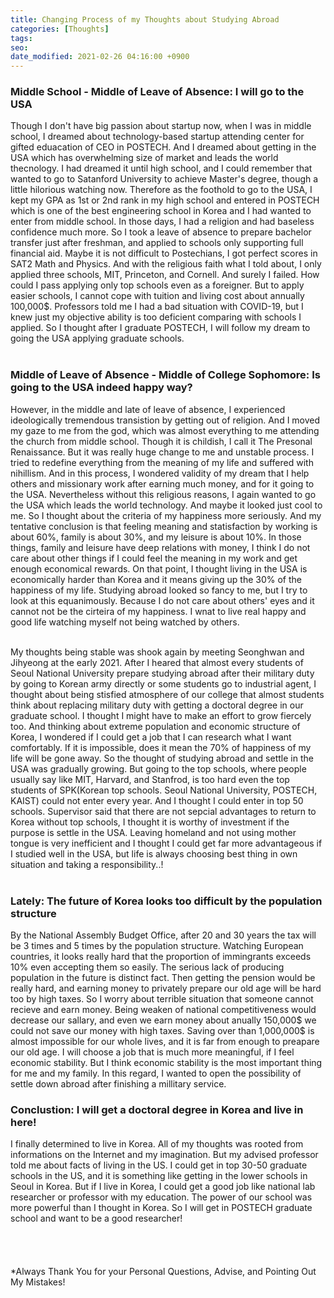 ```yaml
---
title: Changing Process of my Thoughts about Studying Abroad
categories: [Thoughts]
tags:
seo:
date_modified: 2021-02-26 04:16:00 +0900
---
```


### Middle School - Middle of Leave of Absence: I will go to the USA
Though I don't have big passion about startup now, when I was in middle school, I dreamed about technology-based startup attending center for gifted eduacation of CEO in POSTECH. And I dreamed about getting in the USA which has overwhelming size of market and leads the world thecnology. I had dreamed it until high school, and I could remember that wanted to go to Satanford University to achieve Master's degree, though a little hilorious watching now. Therefore as the foothold to go to the USA, I kept my GPA as 1st or 2nd rank in my high school and entered in POSTECH which is one of the best engineering school in Korea and I had wanted to enter from middle school. In those days, I had a religion and had baseless confidence much more. So I took a leave of absence to prepare bachelor transfer just after freshman, and applied to schools only supporting full financial aid. Maybe it is not difficult to Postechians, I got perfect scores in SAT2 Math and Physics. And with the religious faith what I told about, I only applied three schools, MIT, Princeton, and Cornell. And surely I failed. How could I pass applying only top schools even as a foreigner. But to apply easier schools, I cannot cope with tuition and living cost about annually 100,000$. Professors told me I had a bad situation with COVID-19, but I knew just my objective ability is too deficient comparing with schools I applied. So I thought after I graduate POSTECH, I will follow my dream to going the USA applying graduate schools.   
<br/>

### Middle of Leave of Absence - Middle of College Sophomore: Is going to the USA indeed happy way?
However, in the middle and late of leave of absence, I experienced ideologically tremendous transistion by getting out of religion. And I moved my gaze to me from the god, which was almost everything to me attending the church from middle school. Though it is childish, I call it The Presonal Renaissance. But it was really huge change to me and unstable process. I tried to redefine everything from the meaning of my life and suffered with nihillism. And in this process, I wondered validity of my dream that I help others and missionary work after earning much money, and for it going to the USA. Nevertheless without this religious reasons, I again wanted to go the USA which leads the world technology. And maybe it looked just cool to me. So I thought about the criteria of my happiness more seriously. And my tentative conclusion is that feeling meaning and statisfaction by working is about 60%, family is about 30%, and my leisure is about 10%. In those things, family and leisure have deep relations with money, I think I do not care about other things if I could feel the meaning in my work and get enough economical rewards. On that point, I thought living in the USA is economically harder than Korea and it means giving up the 30% of the happiness of my life. Studying abroad looked so fancy to me, but I try to look at this equanimously. Because I do not care about others' eyes and it cannot not be the cirteira of my happiness. I wnat to live real happy and good life watching myself not being watched by others.  
<br/>

My thoughts being stable was shook again by meeting Seonghwan and Jihyeong at the early 2021. After I heared that almost every students of Seoul National University prepare studying abroad after their military duty by going to Korean army directly or some students go to industrial agent, I thought about being stisfied atmosphere of our college that almost students think about replacing military duty with getting a doctoral degree in our graduate school. I thought I might have to make an effort to grow fiercely too. And thinking about extreme population and economic structure of Korea, I wondered if I could get a job that I can research what I want comfortably. If it is impossible, does it mean the 70% of happiness of my life will be gone away. So the thought of studying abroad and settle in the USA was gradually growing. But going to the top schools, where people usually say like MIT, Harvard, and Stanfrod, is too hard even the top students of SPK(Korean top schools. Seoul National University, POSTECH, KAIST) could not enter every year. And I thought I could enter in top 50 schools. Supervisor said that there are not sepcial advantages to return to Korea without top schools, I thought it is worthy of investment if the purpose is settle in the USA. Leaving homeland and not using mother tongue is very inefficient and I thought I could get far more advantageous if I studied well in the USA, but life is always choosing best thing in own situation and taking a responsibility..!  
<br/>

### Lately: The future of Korea looks too difficult by the population structure
By the National Assembly Budget Office, after 20 and 30 years the tax will be 3 times and 5 times by the population structure. Watching European countries, it looks really hard that the proportion of immingrants exceeds 10% even accepting them so easily. The serious lack of producing population in the future is distinct fact. Then getting the pension would be really hard, and earning money to privately prepare our old age will be hard too by high taxes. So I worry about terrible situation that someone cannot recieve and earn money. Being weaken of national competitiveness would decrease our sallary, and even we earn money about anually 150,000$ we could not save our money with high taxes. Saving over than 1,000,000$ is almost impossible for our whole lives, and it is far from enough to preapare our old age. I will choose a job that is much more meaningful, if I feel economic stability. But I think economic stability is the most important thing for me and my family. In this regard, I wanted to open the possibility of settle down abroad after finishing a millitary service.
<br/>

### Conclustion: I will get a doctoral degree in Korea and live in here!
I finally determined to live in Korea. All of my thoughts was rooted from informations on the Internet and my imagination. But my advised professor told me about facts of living in the US. I could get in top 30-50 graduate schools in the US, and it is something like getting in the lower schools in Seoul in Korea. But if I live in Korea, I could get a good job like national lab researcher or professor with my education. The power of our school was more powerful than I thought in Korea. So I will get in POSTECH graduate school and want to be a good researcher!
<br/> 
<br/>   
<br/>  
*Always Thank You for your Personal Questions, Advise, and Pointing Out My Mistakes!